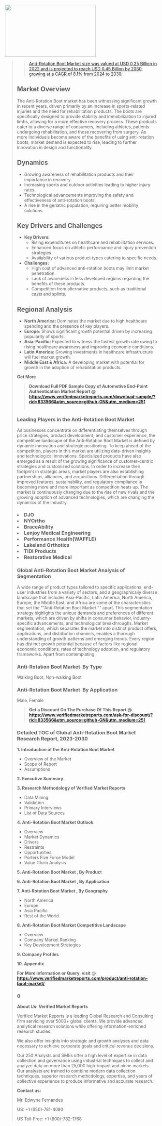 <img src="https://ffe5etoiles.com/wp-content/uploads/2024/12/MST1-300x171.png" alt="" width="300" height="171" class="alignnone size-medium wp-image-20088" /><blockquote id="" class=""><a href="https://www.verifiedmarketreports.com/download-sample/?rid=870216&utm_source=github-GN&utm_medium=251" target="_blank"><blockquote id="" class=""><a href="https://www.verifiedmarketreports.com/download-sample/?rid=833566&utm_source=github-GN&utm_medium=251" target="_blank">Anti-Rotation Boot Market size was valued at USD 0.25 Billion in 2022 and is projected to reach USD 0.45 Billion by 2030, growing at a CAGR of 8.1% from 2024 to 2030.</a></blockquote><p><h2>Market Overview</h2><p>The Anti-Rotation Boot market has been witnessing significant growth in recent years, driven primarily by an increase in sports-related injuries and the need for rehabilitation products. The boots are specifically designed to provide stability and immobilization to injured limbs, allowing for a more effective recovery process. These products cater to a diverse range of consumers, including athletes, patients undergoing rehabilitation, and those recovering from surgery. As more individuals become aware of the benefits of using anti-rotation boots, market demand is expected to rise, leading to further innovation in design and functionality.</p><h2>Dynamics</h2><ul> <li>Growing awareness of rehabilitation products and their importance in recovery.</li> <li>Increasing sports and outdoor activities leading to higher injury rates.</li> <li>Technological advancements improving the safety and effectiveness of anti-rotation boots.</li> <li>A rise in the geriatric population, requiring better mobility solutions.</li></ul><h2>Key Drivers and Challenges</h2><ul> <li><strong>Key Drivers:</strong> <ul> <li>Rising expenditures on healthcare and rehabilitation services.</li> <li>Enhanced focus on athletic performance and injury prevention strategies.</li> <li>Availability of various product types catering to specific needs.</li> </ul> </li> <li><strong>Challenges:</strong> <ul> <li>High cost of advanced anti-rotation boots may limit market penetration.</li> <li>Lack of awareness in less developed regions regarding the benefits of these products.</li> <li>Competition from alternative products, such as traditional casts and splints.</li> </ul> </li></ul><h2>Regional Analysis</h2><ul> <li><strong>North America:</strong> Dominates the market due to high healthcare spending and the presence of key players.</li> <li><strong>Europe:</strong> Shows significant growth potential driven by increasing popularity of sports.</li> <li><strong>Asia-Pacific:</strong> Expected to witness the fastest growth rate owing to rising healthcare awareness and improving economic conditions.</li> <li><strong>Latin America:</strong> Growing investments in healthcare infrastructure will fuel market growth.</li> <li><strong>Middle East & Africa:</strong> A developing market with potential for growth in the adoption of rehabilitation products.</li></ul><p><strong>Get More</strong></p></p><blockquote id="" class=""><strong>Download Full PDF Sample Copy of Automotive End-Point Authentication Market Report @ <a href="https://www.verifiedmarketreports.com/download-sample/?rid=833566&utm_source=github-GN&utm_medium=251" target="_blank">https://www.verifiedmarketreports.com/download-sample/?rid=833566&utm_source=github-GN&utm_medium=251</a></strong><br /><br /></blockquote><h3 id="" class="">Leading Players in the&nbsp;Anti-Rotation Boot Market </h3><p>As businesses concentrate on differentiating themselves through price strategies, product development, and customer experience, the competitive landscape of the Anti-Rotation Boot Market is defined by dynamic innovation and strategic positioning. To keep ahead of the competition, players in this market are utilizing data-driven insights and technological innovations. Specialized products have also emerged as a result of the growing significance of customer-centric strategies and customized solutions. In order to increase their footprint in strategic areas, market players are also establishing partnerships, alliances, and acquisitions. Differentiation through improved features, sustainability, and regulatory compliance is becoming more and more important as competition heats up. The market is continuously changing due to the rise of new rivals and the growing adoption of advanced technologies, which are changing the dynamics of the industry.</p><h3 class=""><li>DJO</li><li> NYOrtho</li><li> BraceAbility</li><li> Lenjoy Medical Engineering</li><li> Performance Health(WAFFLE)</li><li> Lakeland Orthotics</li><li> TIDI Products</li><li> Restorative Medical</h3><h3 id="" class="">Global&nbsp;Anti-Rotation Boot Market Analysis of Segmentation</h3><p id="" class="">A wide range of product types tailored to specific applications, end-user industries from a variety of sectors, and a geographically diverse landscape that includes Asia-Pacific, Latin America, North America, Europe, the Middle East, and Africa are some of the characteristics that set the ""Anti-Rotation Boot Market "" apart. This segmentation strategy highlights the unique demands and preferences of different markets, which are driven by shifts in consumer behavior, industry-specific advancements, and technological breakthroughs. Market segmentation, which separates the market into distinct product offers, applications, and distribution channels, enables a thorough understanding of growth patterns and emerging trends. Every region has distinct growth potential because of factors like regional economic conditions, rates of technology adoption, and regulatory frameworks. Apart from contemplating</p><h3 id="" class="">Anti-Rotation Boot Market &nbsp;By Type</h3><p>Walking Boot, Non-walking Boot</p><h3 id="" class="">Anti-Rotation Boot Market &nbsp;By Application</h3><p class="">Male, Female</p><blockquote id="" class=""><strong>Get a Discount On The Purchase Of This Report @ <a href="https://www.verifiedmarketreports.com/download-sample/?rid=833566&utm_source=github-GN&utm_medium=251" target="_blank">https://www.verifiedmarketreports.com/ask-for-discount/?rid=833566&utm_source=github-GN&utm_medium=251</a></strong></blockquote><h3 id="" class="">Detailed TOC of Global Anti-Rotation Boot Market Research Report, 2023-2030</h3><p id="" class=""><strong>1. Introduction of the Anti-Rotation Boot Market </strong></p><ul><li>Overview of the Market</li><li>Scope of Report</li><li>Assumptions</li></ul><p id="" class=""><strong>2. Executive Summary</strong></p><p id="" class=""><strong>3. Research Methodology of Verified Market Reports</strong></p><ul><li>Data Mining</li><li>Validation</li><li>Primary Interviews</li><li>List of Data Sources</li></ul><p id="" class=""><strong>4. Anti-Rotation Boot Market Outlook</strong></p><ul><li>Overview</li><li>Market Dynamics</li><li>Drivers</li><li>Restraints</li><li>Opportunities</li><li>Porters Five Force Model</li><li>Value Chain Analysis</li></ul><p id="" class=""><strong>5. Anti-Rotation Boot Market , By Product</strong></p><p id="" class=""><strong>6. Anti-Rotation Boot Market , By Application</strong></p><p id="" class=""><strong>7. Anti-Rotation Boot Market , By Geography</strong></p><ul><li>North America</li><li>Europe</li><li>Asia Pacific</li><li>Rest of the World</li></ul><p id="" class=""><strong>8. Anti-Rotation Boot Market Competitive Landscape</strong></p><ul><li>Overview</li><li>Company Market Ranking</li><li>Key Development Strategies</li></ul><p id="" class=""><strong>9. Company Profiles</strong></p><p id="" class=""><strong>10. Appendix</strong></p><p><strong>For More Information or Query, visit</strong>&nbsp;@ <strong><a href="https://www.verifiedmarketreports.com/product/anti-rotation-boot-market/" target="_blank">https://www.verifiedmarketreports.com/product/anti-rotation-boot-market/</a></strong></p><h3 id="" class="">0</h3><p id="" class=""><strong>About Us: Verified Market Reports</strong></p><p id="" class="">Verified Market Reports is a leading Global Research and Consulting firm servicing over 5000+ global clients. We provide advanced analytical research solutions while offering information-enriched research studies.</p><p id="" class="">We also offer insights into strategic and growth analyses and data necessary to achieve corporate goals and critical revenue decisions.</p><p id="" class="">Our 250 Analysts and SMEs offer a high level of expertise in data collection and governance using industrial techniques to collect and analyze data on more than 25,000 high-impact and niche markets. Our analysts are trained to combine modern data collection techniques, superior research methodology, expertise, and years of collective experience to produce informative and accurate research.</p><p id="" class=""><strong>Contact us:</strong></p><p id="" class="">Mr. Edwyne Fernandes</p><p id="" class="">US: +1 (650)-781-4080</p><p id="" class="">US Toll-Free: +1 (800)-782-1768</p>
